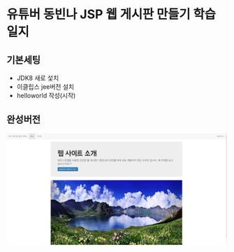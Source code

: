 # 유튜버 동빈나 JSP 웹 게시판 만들기 학습일지
## 기본세팅
- JDK8 새로 섳치
- 이클립스 jee버전 설치
- helloworld 작성(시작)

## 완성버전
![jsp 웹 게시판 완성본](./jsp_web.png)


